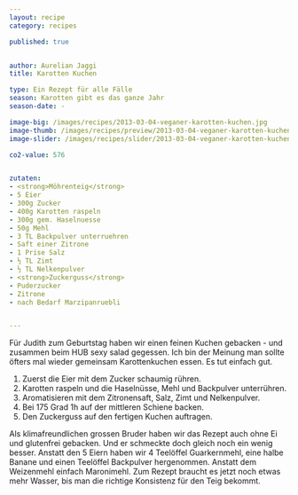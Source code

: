 ```yaml
---
layout: recipe
category: recipes

published: true


author: Aurelian Jaggi
title: Karotten Kuchen

type: Ein Rezept für alle Fälle
season: Karotten gibt es das ganze Jahr
season-date: - 

image-big: /images/recipes/2013-03-04-veganer-karotten-kuchen.jpg
image-thumb: /images/recipes/preview/2013-03-04-veganer-karotten-kuchen.jpg
image-slider: /images/recipes/slider/2013-03-04-veganer-karotten-kuchen.jpg

co2-value: 576


zutaten:
- <strong>Möhrenteig</strong>
- 5 Eier
- 300g Zucker
- 400g Karotten raspeln
- 300g gem. Haselnuesse
- 50g Mehl
- 3 TL Backpulver unterruehren
- Saft einer Zitrone
- 1 Prise Salz
- ½ TL Zimt
- ½ TL Nelkenpulver
- <strong>Zuckerguss</strong>
- Puderzucker
- Zitrone 
- nach Bedarf Marzipanruebli


---
```

Für Judith zum Geburtstag haben wir einen feinen Kuchen gebacken - und zusammen beim HUB sexy salad gegessen. Ich bin der Meinung man sollte öfters mal wieder gemeinsam Karottenkuchen essen. Es tut einfach gut.


1. Zuerst die Eier mit dem Zucker schaumig rühren.
2. Karotten raspeln und  die Haselnüsse, Mehl und Backpulver unterrühren. 
3. Aromatisieren mit dem Zitronensaft, Salz, Zimt und Nelkenpulver.
4. Bei 175 Grad 1h auf der mittleren Schiene backen.
5. Den Zuckerguss auf den fertigen Kuchen auftragen.

Als klimafreundlichen grossen Bruder haben wir das Rezept auch ohne Ei und glutenfrei gebacken. Und er schmeckte doch gleich noch ein wenig besser. Anstatt den 5 Eiern haben wir 4 Teelöffel Guarkernmehl, eine halbe Banane und einen Teelöffel Backpulver hergenommen. Anstatt dem Weizenmehl einfach Maronimehl. Zum Rezept braucht es jetzt noch etwas mehr Wasser, bis man die richtige Konsistenz für den Teig bekommt.
